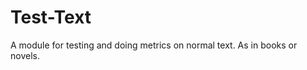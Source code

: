 Test-Text
=========

A module for testing and doing metrics on normal text. As in books or novels. 
